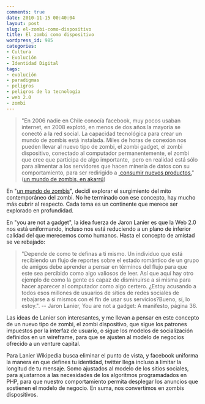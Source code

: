 ```yaml
---
comments: true
date: 2010-11-15 00:40:04
layout: post
slug: el-zombi-como-dispositivo
title: El zombi como dispositivo
wordpress_id: 985
categories:
- Cultura
- Evolución
- Identidad Digital
tags:
- evolución
- paradigmas
- peligros
- peligros de la tecnología
- web 2.0
- zombi
---
```


> "En 2006 nadie en Chile conocía facebook, muy pocos usaban internet, en 2008 explotó, en menos de dos años la mayoría se conectó a la red social. La capacidad tecnológica para crear un mundo de zombis está instalada. Miles de horas de conexión nos pueden llevar al nuevo tipo de zombi, el zombi gadget, el zombi dispositivo, conectado al computador permanentemente, el zombi que cree que participa de algo importante,  pero en realidad está sólo para alimentar a los servidores que hacen minería de datos con su comportamiento, para ser redirigido a [ consumir nuevos productos.](http://www.cadaunadas.net/2010/10/3-anos-la-membrana-de-google.html)" ([un mundo de zombis, en akarrú](http://www.akarru.org/blog/2010/11/un-mundo-de-zombis/))


En "[un mundo de zombis](http://www.akarru.org/blog/2010/11/un-mundo-de-zombis/)", decidí explorar el surgimiento del mito contemporáneo del zombi. No he terminado con ese concepto, hay mucho más cubrir al respecto. Cada tema es un continente que merece ser explorado en profundidad.

En "you are not a gadget", la idea fuerza de Jaron Lanier es que la Web 2.0 nos está uniformando, incluso nos está reduciendo a un plano de inferior calidad del que merecemos como humanos. Hasta el concepto de amistad se ve rebajado:


> "Depende de como te definas a ti mismo. Un individuo que está recibiendo un flujo de reportes sobre el estado romántico de un grupo de amigos debe aprender a pensar en términos del flujo para que este sea percibido como algo valiosos de leer. Así que aquí hay otro ejemplo de como la gente es capaz de disminuirse a si misma para hacer aparecer al computador como algo certero. ¿Estoy acusando a todos esos millones de usuarios de sitios de redes sociales de rebajarse a si mismos con el fin de usar sus servicios?Bueno, sí, lo estoy.". -- Jaron Lanier, You are not a gadget: A manifesto, página 36.


Las ideas de Lanier son interesantes, y me llevan a pensar en este concepto de un nuevo tipo de zombi, el zombi dispositivo, que sigue los patrones impuestos por la interfaz de usuario, o sigue los modelos de socialización definidos en un wireframe, para que se ajusten al modelo de negocios ofrecido a un venture capital.

Para Lanier Wikipedia busca eliminar el punto de vista, y facebook uniforma la manera en que defines tu identidad, twitter llega incluso a limitar la longitud de tu mensaje. Somo ajustados al modelo de los sitios sociales, para ajustarnos a las necesidades de los algoritmos programadados en PHP, para que nuestro comportamiento permita desplegar los anuncios que sostienen el modelo de negocio. En suma, nos convertimos en zombis dispositivos.
